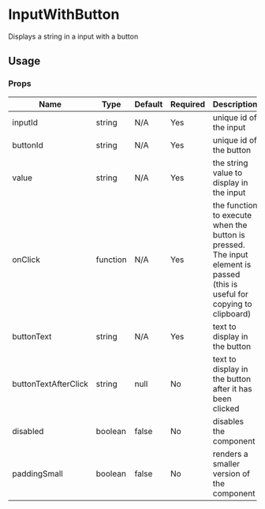 # InputWithButton
Displays a string in a input with a button

## Usage

### Props

| Name                | Type          | Default   | Required | Description                                                                   |
| ------------------- |-------------- | --------- | -------- |------------------------------------------------------------------------------ |
| inputId                  | string        | N/A       | Yes      | unique id of the input                                                    |
| buttonId                  | string        | N/A       | Yes      | unique id of the button                                                    |
| value               | string        | N/A       | Yes      | the string value to display in the input                                      |
| onClick             | function      | N/A       | Yes      | the function to execute when the button is pressed. The input element is passed (this is useful for copying to clipboard) |
| buttonText          | string        | N/A       | Yes      | text to display in the button                                                 |
| buttonTextAfterClick          | string        | null       | No      | text to display in the button after it has been clicked                                                 |
| disabled            | boolean        | false     | No      | disables the component                                         |
| paddingSmall        | boolean        | false     | No      | renders a smaller version of the component                                        |
